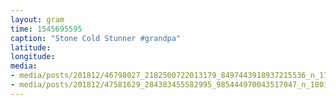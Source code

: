 ```yaml
---
layout: gram
time: 1545695595
caption: "Stone Cold Stunner #grandpa"
latitude: 
longitude: 
media:
- media/posts/201812/46798027_2182500722013179_8497443918937215536_n_17990898124085240.jpg
- media/posts/201812/47581629_284383455582995_985444970043517047_n_18015394774019891.jpg
---
```

